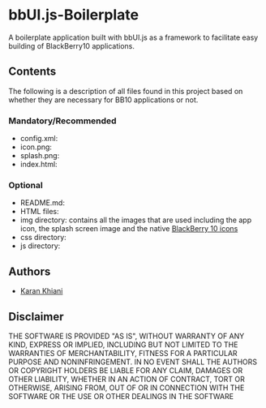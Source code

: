 bbUI.js-Boilerplate
===================

A boilerplate application built with bbUI.js as a framework to facilitate easy building of BlackBerry10 applications.

## Contents

The following is a description of all files found in this project based on whether they are necessary for BB10 applications or not.

### Mandatory/Recommended

* config.xml: 
* icon.png: 
* splash.png: 
* index.html: 

### Optional

* README.md:
* HTML files: 
* img directory: contains all the images that are used including the app icon, the splash screen image and the native [BlackBerry 10 icons](http://developer.blackberry.com/design/bb10/) 
* css directory: 
* js directory: 

## Authors

* [Karan Khiani](https://github.com/karancan)

## Disclaimer

THE SOFTWARE IS PROVIDED "AS IS", WITHOUT WARRANTY OF ANY KIND, EXPRESS OR IMPLIED, INCLUDING BUT NOT LIMITED TO THE WARRANTIES OF MERCHANTABILITY, FITNESS FOR A PARTICULAR PURPOSE AND NONINFRINGEMENT. IN NO EVENT SHALL THE AUTHORS OR COPYRIGHT HOLDERS BE LIABLE FOR ANY CLAIM, DAMAGES OR OTHER LIABILITY, WHETHER IN AN ACTION OF CONTRACT, TORT OR OTHERWISE, ARISING FROM, OUT OF OR IN CONNECTION WITH THE SOFTWARE OR THE USE OR OTHER DEALINGS IN THE SOFTWARE 